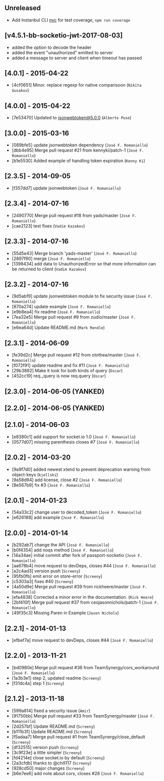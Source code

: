 ## Unreleased
- Add Instanbul CLI [nyc](https://github.com/istanbuljs/nyc) for test coverage, `npm run coverage`

## [v4.5.1-bb-socketio-jwt-2017-08-03]
- added the option to decode the header
- added the event "unauthorized" emitted to server
- added a message to server and client when timeout has passed

## [4.0.1] - 2015-04-22
- [4cf0651] Minor. replace regexp for native comparisoon (`Nikita Gusakov`)

## [4.0.0] - 2015-04-22
- [7e53470] Updated to jsonwebtoken@5.0.0 (`Alberto Pose`)

## [3.0.0] - 2015-03-16
- [089bfe5] update jsonwebtoken dependency (`José F. Romaniello`)
- [dbb4e95] Merge pull request #21 from kennyki/patch-1 (`José F. Romaniello`)
- [b1e5530] Added example of handling token expiration (`Kenny Ki`)

## [2.3.5] - 2014-09-05
- [f357dd7] update jsonwebtoken (`José F. Romaniello`)

## [2.3.4] - 2014-07-16
- [2490770] Merge pull request #18 from yads/master (`José F. Romaniello`)
- [cae2123] test fixes (`Vadim Kazakov`)

## [2.3.3] - 2014-07-16
- [55d5e43] Merge branch 'yads-master' (`José F. Romaniello`)
- [2897f90] merge (`José F. Romaniello`)
- [1398434] add data to UnauthorizedError so that more information can be returned to client (`Vadim Kazakov`)

## [2.3.2] - 2014-07-16
- [9d5abf9] update jsonwebtoken module to fix security issue (`José F. Romaniello`)
- [870a274] update example (`José F. Romaniello`)
- [e9b8ea4] fix readme (`José F. Romaniello`)
- [7ea32e5] Merge pull request #9 from zudio/master (`José F. Romaniello`)
- [e6ea64d] Update README.md (`Mark Rendle`)

## [2.3.1] - 2014-06-09
- [fe39d2c] Merge pull request #12 from otothea/master (`José F. Romaniello`)
- [f072f91] update readme and fix #11 (`José F. Romaniello`)
- [29b3882] Make it look for both kinds of query (`Oscar`)
- [452cc19] req._query is now req.query (`Oscar`)

## [2.3.0] - 2014-06-05 (YANKED)
## [2.2.0] - 2014-06-05 (YANKED)

## [2.1.0] - 2014-06-03
- [e8380c1] add support for socket.io 1.0 (`José F. Romaniello`)
- [0577d07] missing parenthesis closes #7 (`José F. Romaniello`)

## [2.0.2] - 2014-03-20
- [9a9f7d0] added newest xtend to prevent deprecation warning from object-keys (`kjellski`)
- [9a58d94] add license, close #2 (`José F. Romaniello`)
- [8e567b9] fix #3 (`José F. Romaniello`)

## [2.0.1] - 2014-01-23
- [54a33c2] change user to decoded_token (`José F. Romaniello`)
- [e626188] add example (`José F. Romaniello`)

## [2.0.0] - 2014-01-14
- [b292ab7] change the API (`José F. Romaniello`)
- [b0f4354] add noqs method (`José F. Romaniello`)
- [14a34ae] initial commit after fork of passport-socketio (`José F. Romaniello`)
- [aa678b4] move request to devDeps, closes #44 (`José F. Romaniello`)
- [a2c4ad3] version push (`Screeny`)
- [95fb0fb] emit error on store-error (`Screeny`)
- [c5303a3] fixes #40 (`Screeny`)
- [4a50d9e] Merge pull request #39 from rickheere/master (`José F. Romaniello`)
- [efa4838] Corrected a minor error in the documentation. (`Rick Heere`)
- [2bf410f] Merge pull request #37 from ceojasonnichols/patch-1 (`José F. Romaniello`)
- [49f35c3] Missing Paren in Example (`Jason Nichols`)

## [2.2.1] - 2014-01-13
- [efbef7a] move request to devDeps, closes #44 (`José F. Romaniello`)

## [2.2.0] - 2013-11-21
- [bd0980e] Merge pull request #36 from TeamSynergy/cors_workaround (`José F. Romaniello`)
- [1a3b3e1] step 2, updated readme (`Screeny`)
- [f31dc4a] step 1 (`Screeny`)

## [2.1.2] - 2013-11-18
- [599a614] fixed a security issue (`Amir`)
- [91750bb] Merge pull request #33 from TeamSynergy/master (`José F. Romaniello`)
- [2d257bf] Update README.md (`Screeny`)
- [b111b3f] Update README.md (`Screeny`)
- [f5adaa7] Merge pull request #1 from TeamSynergy/close_default (`Screeny`)
- [df32515] version push (`Screeny`)
- [3c9f23e] a little simpler (`Screeny`)
- [fd4214e] close socket.io by default (`Screeny`)
- [2a3cfdb] thanks to @chill117 (`Screeny`)
- [928cd50] major changes (`Screeny`)
- [b6e7ee6] add note about cors, closes #28 (`José F. Romaniello`)
